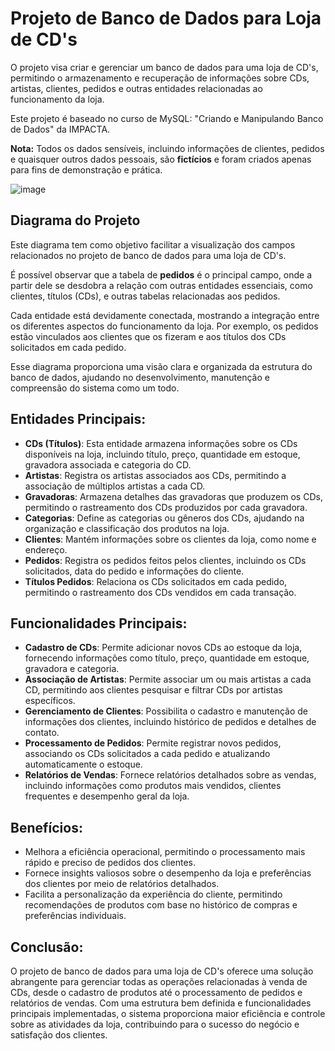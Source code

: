 # Projeto de Banco de Dados para Loja de CD's

O projeto visa criar e gerenciar um banco de dados para uma loja de CD's, permitindo o armazenamento e recuperação de informações sobre CDs, artistas, clientes, pedidos e outras entidades relacionadas ao funcionamento da loja.

Este projeto é baseado no curso de MySQL: "Criando e Manipulando Banco de Dados" da IMPACTA.

**Nota:** Todos os dados sensíveis, incluindo informações de clientes, pedidos e quaisquer outros dados pessoais, são **fictícios** e foram criados apenas para fins de demonstração e prática.

![image](https://github.com/RodrigoBitener/Projeto-de-Banco-de-Dados-para-Loja-de-CD-s/assets/111039192/e58826e7-7471-4012-9c07-ee8a0fe69c33)

## Diagrama do Projeto

Este diagrama tem como objetivo facilitar a visualização dos campos relacionados no projeto de banco de dados para uma loja de CD's.

É possível observar que a tabela de **pedidos** é o principal campo, onde a partir dele se desdobra a relação com outras entidades essenciais, como clientes, títulos (CDs), e outras tabelas relacionadas aos pedidos.

Cada entidade está devidamente conectada, mostrando a integração entre os diferentes aspectos do funcionamento da loja. Por exemplo, os pedidos estão vinculados aos clientes que os fizeram e aos títulos dos CDs solicitados em cada pedido.

Esse diagrama proporciona uma visão clara e organizada da estrutura do banco de dados, ajudando no desenvolvimento, manutenção e compreensão do sistema como um todo.

## Entidades Principais:

- **CDs (Títulos)**: Esta entidade armazena informações sobre os CDs disponíveis na loja, incluindo título, preço, quantidade em estoque, gravadora associada e categoria do CD.
- **Artistas**: Registra os artistas associados aos CDs, permitindo a associação de múltiplos artistas a cada CD.
- **Gravadoras**: Armazena detalhes das gravadoras que produzem os CDs, permitindo o rastreamento dos CDs produzidos por cada gravadora.
- **Categorias**: Define as categorias ou gêneros dos CDs, ajudando na organização e classificação dos produtos na loja.
- **Clientes**: Mantém informações sobre os clientes da loja, como nome e endereço.
- **Pedidos**: Registra os pedidos feitos pelos clientes, incluindo os CDs solicitados, data do pedido e informações do cliente.
- **Títulos Pedidos**: Relaciona os CDs solicitados em cada pedido, permitindo o rastreamento dos CDs vendidos em cada transação.

## Funcionalidades Principais:

- **Cadastro de CDs**: Permite adicionar novos CDs ao estoque da loja, fornecendo informações como título, preço, quantidade em estoque, gravadora e categoria.
- **Associação de Artistas**: Permite associar um ou mais artistas a cada CD, permitindo aos clientes pesquisar e filtrar CDs por artistas específicos.
- **Gerenciamento de Clientes**: Possibilita o cadastro e manutenção de informações dos clientes, incluindo histórico de pedidos e detalhes de contato.
- **Processamento de Pedidos**: Permite registrar novos pedidos, associando os CDs solicitados a cada pedido e atualizando automaticamente o estoque.
- **Relatórios de Vendas**: Fornece relatórios detalhados sobre as vendas, incluindo informações como produtos mais vendidos, clientes frequentes e desempenho geral da loja.

## Benefícios:

- Melhora a eficiência operacional, permitindo o processamento mais rápido e preciso de pedidos dos clientes.
- Fornece insights valiosos sobre o desempenho da loja e preferências dos clientes por meio de relatórios detalhados.
- Facilita a personalização da experiência do cliente, permitindo recomendações de produtos com base no histórico de compras e preferências individuais.

## Conclusão:

O projeto de banco de dados para uma loja de CD's oferece uma solução abrangente para gerenciar todas as operações relacionadas à venda de CDs, desde o cadastro de produtos até o processamento de pedidos e relatórios de vendas. Com uma estrutura bem definida e funcionalidades principais implementadas, o sistema proporciona maior eficiência e controle sobre as atividades da loja, contribuindo para o sucesso do negócio e satisfação dos clientes.
